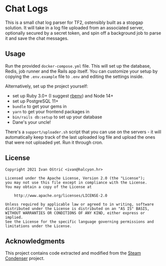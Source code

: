 # Chat Logs

This is a small chat log parser for TF2, ostensibly built as a stopgap solution.
It will take in a log file uploaded from an associated server, optionally
secured by a secret token, and spin off a background job to parse it and save
the chat messages.

## Usage

Run the provided `docker-compose.yml` file. This will set up the database,
Redis, job runner and the Rails app itself. You can customize your setup by
copying the `.env.example` file to `.env` and editing the settings inside.

Alternatively, set up the project yourself:

* set up Ruby 3.0+ (I suggest [rbenv](https://github.com/rbenv/rbenv)) and Node
    14+
* set up PostgreSQL 11+
* `bundle` to get your gems in
* `yarn` to get your frontend packages in
* `bin/rails db:setup` to set up your database
* Dane's your uncle!

There's a `support/uploader.sh` script that you can use on the servers - it will
automatically keep track of the last uploaded log file and upload the ones that
were not uploaded yet. Run it through cron.

## License

```
Copyright 2021 Ivan Oštrić <ivan@halcyon.hr>

Licensed under the Apache License, Version 2.0 (the "License");
you may not use this file except in compliance with the License.
You may obtain a copy of the License at

    http://www.apache.org/licenses/LICENSE-2.0

Unless required by applicable law or agreed to in writing, software
distributed under the License is distributed on an "AS IS" BASIS,
WITHOUT WARRANTIES OR CONDITIONS OF ANY KIND, either express or implied.
See the License for the specific language governing permissions and
limitations under the License.
```

## Acknowledgments

This project contains code extracted and modified from the [Steam
Condenser](https://github.com/koraktor/steam-condenser-ruby) project.
